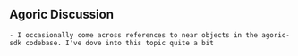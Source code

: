 ## Agoric Discussion
	- I occasionally come across references to near objects in the agoric-sdk codebase. I've dove into this topic quite a bit